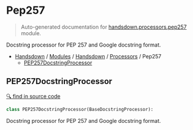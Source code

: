 # Pep257

> Auto-generated documentation for [handsdown.processors.pep257](https://github.com/vemel/handsdown/blob/master/handsdown/processors/pep257.py) module.

Docstring processor for PEP 257 and Google docstring format.

- [Handsdown](../../README.md#-handsdown---python-documentation-generator) / [Modules](../../MODULES.md#modules) / [Handsdown](../index.md#handsdown) / [Processors](index.md#processors) / Pep257
  - [PEP257DocstringProcessor](#pep257docstringprocessor)

## PEP257DocstringProcessor

[🔍 find in source code](https://github.com/vemel/handsdown/blob/master/handsdown/processors/pep257.py#L10)

```python
class PEP257DocstringProcessor(BaseDocstringProcessor):
```

Docstring processor for PEP 257 and Google docstring format.

